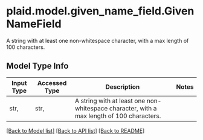 # plaid.model.given_name_field.GivenNameField

A string with at least one non-whitespace character, with a max length of 100 characters.

## Model Type Info
Input Type | Accessed Type | Description | Notes
------------ | ------------- | ------------- | -------------
str,  | str,  | A string with at least one non-whitespace character, with a max length of 100 characters. | 

[[Back to Model list]](../../README.md#documentation-for-models) [[Back to API list]](../../README.md#documentation-for-api-endpoints) [[Back to README]](../../README.md)

